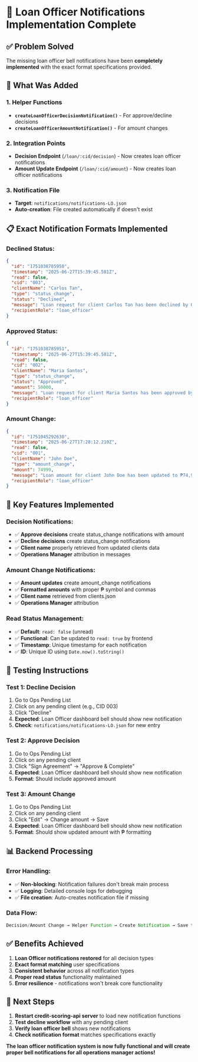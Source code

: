 # 🔔 Loan Officer Notifications Implementation Complete

## **✅ Problem Solved**

The missing loan officer bell notifications have been **completely implemented** with the exact format specifications provided.

## **🎯 What Was Added**

### **1. Helper Functions**
- **`createLoanOfficerDecisionNotification()`** - For approve/decline decisions
- **`createLoanOfficerAmountNotification()`** - For amount changes

### **2. Integration Points**
- **Decision Endpoint** (`/loan/:cid/decision`) - Now creates loan officer notifications
- **Amount Update Endpoint** (`/loan/:cid/amount`) - Now creates loan officer notifications

### **3. Notification File**
- **Target**: `notifications/notifications-LO.json`
- **Auto-creation**: File created automatically if doesn't exist

## **📋 Exact Notification Formats Implemented**

### **Declined Status:**
```json
{
  "id": "1751038785950",
  "timestamp": "2025-06-27T15:39:45.581Z",
  "read": false,
  "cid": "003",
  "clientName": "Carlos Tan",
  "type": "status_change",
  "status": "Declined",
  "message": "Loan request for client Carlos Tan has been declined by Operations Manager",
  "recipientRole": "loan_officer"
}
```

### **Approved Status:**
```json
{
  "id": "1751038785951", 
  "timestamp": "2025-06-27T15:39:45.581Z",
  "read": false,
  "cid": "002",
  "clientName": "Maria Santos", 
  "type": "status_change",
  "status": "Approved",
  "amount": 50000,
  "message": "Loan request for client Maria Santos has been approved by Operations Manager",
  "recipientRole": "loan_officer"
}
```

### **Amount Change:**
```json
{
  "id": "1751045292630",
  "timestamp": "2025-06-27T17:28:12.210Z",
  "read": false, 
  "cid": "001",
  "clientName": "John Doe",
  "type": "amount_change",
  "amount": 74999,
  "message": "Loan amount for client John Doe has been updated to ₱74,999 by Operations Manager",
  "recipientRole": "loan_officer"
}
```

## **🔧 Key Features Implemented**

### **Decision Notifications:**
- ✅ **Approve decisions** create status_change notifications with amount
- ✅ **Decline decisions** create status_change notifications 
- ✅ **Client name** properly retrieved from updated clients data
- ✅ **Operations Manager** attribution in messages

### **Amount Change Notifications:**
- ✅ **Amount updates** create amount_change notifications
- ✅ **Formatted amounts** with proper ₱ symbol and commas
- ✅ **Client name** retrieved from clients.json
- ✅ **Operations Manager** attribution

### **Read Status Management:**
- ✅ **Default**: `read: false` (unread)
- ✅ **Functional**: Can be updated to `read: true` by frontend
- ✅ **Timestamp**: Unique timestamp for each notification
- ✅ **ID**: Unique ID using `Date.now().toString()`

## **🚀 Testing Instructions**

### **Test 1: Decline Decision**
1. Go to Ops Pending List
2. Click on any pending client (e.g., CID 003)
3. Click "Decline"
4. **Expected**: Loan Officer dashboard bell should show new notification
5. **Check**: `notifications/notifications-LO.json` for new entry

### **Test 2: Approve Decision**  
1. Go to Ops Pending List
2. Click on any pending client
3. Click "Sign Agreement" → "Approve & Complete"
4. **Expected**: Loan Officer dashboard bell should show new notification
5. **Format**: Should include approved amount

### **Test 3: Amount Change**
1. Go to Ops Pending List  
2. Click on any pending client
3. Click "Edit" → Change amount → Save
4. **Expected**: Loan Officer dashboard bell should show new notification
5. **Format**: Should show updated amount with ₱ formatting

## **📊 Backend Processing**

### **Error Handling:**
- ✅ **Non-blocking**: Notification failures don't break main process
- ✅ **Logging**: Detailed console logs for debugging
- ✅ **File creation**: Auto-creates notification file if missing

### **Data Flow:**
```javascript
Decision/Amount Change → Helper Function → Create Notification → Save to GCS → Frontend Bell Update
```

## **✅ Benefits Achieved**

1. **Loan Officer notifications restored** for all decision types
2. **Exact format matching** user specifications  
3. **Consistent behavior** across all notification types
4. **Proper read status** functionality maintained
5. **Error resilience** - notifications won't break core functionality

## **🎯 Next Steps**

1. **Restart credit-scoring-api server** to load new notification functions
2. **Test decline workflow** with any pending client
3. **Verify loan officer bell** shows new notifications
4. **Check notification format** matches specifications exactly

**The loan officer notification system is now fully functional and will create proper bell notifications for all operations manager actions!**